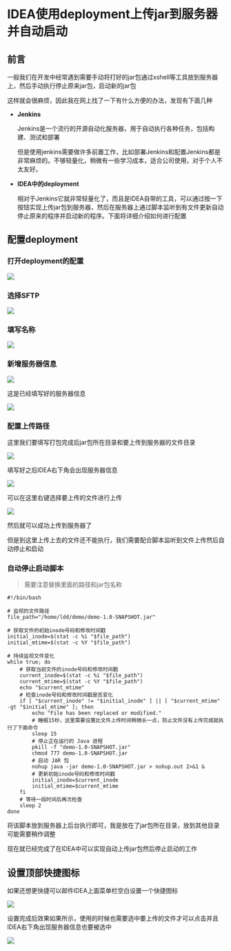 # IDEA使用deployment上传jar到服务器并自动启动

## 前言

一般我们在开发中经常遇到需要手动将打好的jar包通过xshell等工具放到服务器上，然后手动执行停止原来jar包，启动新的jar包

这样就会很麻烦，因此我在网上找了一下有什么方便的办法，发现有下面几种

* **Jenkins**

  Jenkins是一个流行的开源自动化服务器，用于自动执行各种任务，包括构建、测试和部署

  但是使用jenkins需要做许多前置工作，比如部署Jenkins和配置Jenkins都是非常麻烦的。不够轻量化，稍微有一些学习成本，适合公司使用，对于个人不太友好。

* **IDEA中的deployment**

  相对于Jenkins它就非常轻量化了，而且是IDEA自带的工具，可以通过按一下按钮实现上传jar包到服务器，然后在服务器上通过脚本监听到有文件更新自动停止原来的程序并启动新的程序。下面将详细介绍如何进行配置

## 配置deployment

### 打开deployment的配置

![](https://picgo-1256570725.cos.ap-shanghai.myqcloud.com/20230928230708.png?imageSlim)

### 选择SFTP

![](https://picgo-1256570725.cos.ap-shanghai.myqcloud.com/20230928231024.png?imageSlim)



### 填写名称

![](https://picgo-1256570725.cos.ap-shanghai.myqcloud.com/20230928231142.png?imageSlim)

### 新增服务器信息

![](https://picgo-1256570725.cos.ap-shanghai.myqcloud.com/20231007103604.png?imageSlim)

这是已经填写好的服务器信息

![](https://picgo-1256570725.cos.ap-shanghai.myqcloud.com/20230928231344.png?imageSlim)

### 配置上传路径

这里我们要填写打包完成后jar包所在目录和要上传到服务器的文件目录

![](https://picgo-1256570725.cos.ap-shanghai.myqcloud.com/20230928231715.png?imageSlim)

填写好之后IDEA右下角会出现服务器信息

![](https://picgo-1256570725.cos.ap-shanghai.myqcloud.com/20231007103657.png?imageSlim)

可以在这里右键选择要上传的文件进行上传

![](https://picgo-1256570725.cos.ap-shanghai.myqcloud.com/20230928231841.png?imageSlim)

然后就可以成功上传到服务器了

但是到这里上传上去的文件还不能执行，我们需要配合脚本监听到文件上传然后自动停止和启动

### 自动停止启动脚本

> 需要注意替换里面的路径和jar包名称

```shell
#!/bin/bash

# 监视的文件路径
file_path="/home/ldd/demo/demo-1.0-SNAPSHOT.jar"

# 获取文件的初始inode号码和修改时间戳
initial_inode=$(stat -c %i "$file_path")
initial_mtime=$(stat -c %Y "$file_path")

# 持续监视文件变化
while true; do
    # 获取当前文件的inode号码和修改时间戳
    current_inode=$(stat -c %i "$file_path")
    current_mtime=$(stat -c %Y "$file_path")
    echo "$current_mtime"
    # 检查inode号码和修改时间戳是否变化
    if [ "$current_inode" != "$initial_inode" ] || [ "$current_mtime" -gt "$initial_mtime" ]; then
        echo "File has been replaced or modified."
        # 睡眠15秒，这里需要设置比文件上传时间稍微长一点，防止文件没有上传完成就执行了下面命令
        sleep 15
        # 停止正在运行的 Java 进程
        pkill -f "demo-1.0-SNAPSHOT.jar"
        chmod 777 demo-1.0-SNAPSHOT.jar
        # 启动 JAR 包
        nohup java -jar demo-1.0-SNAPSHOT.jar > nohup.out 2>&1 &
        # 更新初始inode号码和修改时间戳
        initial_inode=$current_inode
        initial_mtime=$current_mtime
    fi
    # 等待一段时间后再次检查
    sleep 2
done

```

将该脚本放到服务器上后台执行即可，我是放在了jar包所在目录，放到其他目录可能需要稍作调整

现在就已经完成了在IDEA中可以实现自动上传jar包然后停止启动的工作

## 设置顶部快捷图标

如果还想更快捷可以邮件IDEA上面菜单栏空白设置一个快捷图标

![](https://picgo-1256570725.cos.ap-shanghai.myqcloud.com/20230928232534.png?imageSlim)

设置完成后效果如果所示，使用的时候也需要选中要上传的文件才可以点击并且IDEA右下角出现服务器信息也要被选中

![](https://picgo-1256570725.cos.ap-shanghai.myqcloud.com/20230928232816.png?imageSlim)
